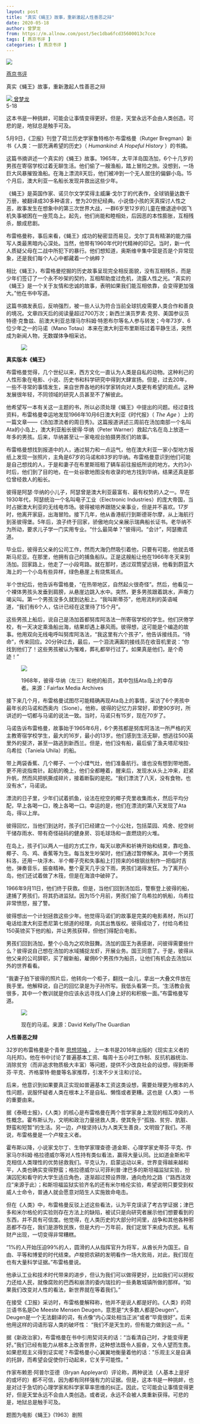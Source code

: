 ```yaml
---
layout: post
title: "真实《蝇王》故事，重新激起人性善恶之辩"
date: 2020-05-18
author: 曾梦龙
from: https://m.allnow.com/post/5ec1dba6fcd35600013c7cce
tags: [ 燕京书评 ]
categories: [ 燕京书评 ]
---
```


<div class="main" data-v-7f77c10f="" data-v-c130297e="">
 <div class="head-img-wrap" data-v-7f77c10f="">
  <img class="head-img" data-v-7f77c10f="" src="//img.allhistory.com/5ec0c0c0a4188f0001786298.jpg?imageView2/2/w/750"/>
  <!-- -->
 </div>
 <div class="column-wrap" data-v-7f77c10f="">
  <p class="column" data-v-7f77c10f="">
   <a class="column-link" data-v-7f77c10f="" href="/column/199">
    燕京书评
   </a>
   <!-- -->
  </p>
  <p class="title" data-v-7f77c10f="">
   真实《蝇王》故事，重新激起人性善恶之辩
  </p>
 </div>
 <div class="author-wrap" data-v-7f77c10f="">
  <div class="left" data-v-7f77c10f="">
   <a class="single-avatar" data-v-7f77c10f="" href="/user/1130714">
    <img data-v-7f77c10f="" src="//pic.allhistory.com/T1mXCCByYT1RCvBVdK.jpg?imageView2/2/w/64"/>
   </a>
   <a class="single-name" data-v-7f77c10f="" href="/user/1130714">
    曾梦龙
   </a>
   <div class="icon" data-v-7f77c10f="">
   </div>
  </div>
  <div class="time" data-v-7f77c10f="">
   5-18
  </div>
 </div>
 <div class="abstract-wrap" data-v-7f77c10f="">
  <p class="abstract" data-v-7f77c10f="">
   这本书是一种挑衅，可能会让事情变得更好。但是，天堂永远不会由人类创造。可悲的是，地狱总是触手可及。
  </p>
 </div>
 <div data-v-7f77c10f="" id="article-content">
  <p>
   5月9日，《卫报》刊登了荷兰历史学家鲁特格尔·布雷格曼（Rutger Bregman）新书《人类：一部充满希望的历史》（
   <em>
    Humankind: A Hopeful History
   </em>
   ）的书摘。
  </p>
  <p>
  </p>
  <p>
   这篇书摘讲述一个真实的《蝇王》故事。1965年，太平洋岛国汤加，6个十几岁的男孩在寄宿学校过着无聊生活。他们偷了一艘渔船，踏上冒险之旅。没想到，一场巨大风暴摧毁渔船。在海上漂流8天后，他们被冲到一个无人居住的偏僻小岛。15个月后，澳大利亚一名船长发现并救出这些少年。
  </p>
  <p>
  </p>
  <p>
   《蝇王》是英国作家、诺贝尔文学奖得主威廉·戈尔丁的代表作，全球销量达数千万册，被翻译成30多种语言，誉为20世纪经典。小说借小孩的天真探讨人性之恶，故事发生在想象中的第三次世界大战，一群6岁至12岁的儿童在撤退途中因飞机失事被困在一座荒岛上。起先，他们尚能和睦相处，后因恶的本性膨胀，互相残杀，酿成悲剧。
  </p>
  <p>
  </p>
  <p>
   布雷格曼称，事后来看，《蝇王》成功的秘密显而易见，戈尔丁具有精湛的能力描写人类最黑暗内心深处。当然，他带有1960年代时代精神的印记。当时，新一代人质疑父母在二战中所犯下的暴行。他们想知道，奥斯维辛集中营是否是个异常现象，还是我们每个人心中都藏着一个纳粹？
  </p>
  <p>
  </p>
  <p>
   相比《蝇王》，布雷格曼挖掘的历史故事呈现完全相反面貌，没有互相残杀，而是少年们签订了一个永不吵架的契约，互相帮助度过危机，流露人性之光。“真实的《蝇王》是一个关于友情和忠诚的故事，表明如果我们能互相依靠，会变得更加强大。”他在书中写道。
  </p>
  <p>
  </p>
  <p>
   这篇书摘发表后，反响强烈，被一些人认为符合当前全球抗疫需要人类合作和善良的境况。文章四天后的阅读量超过700万次；新西兰演员罗素·克劳、美国参议员特德·克鲁兹、前澳大利亚总理马尔科姆·特恩布尔等名人参与转发；今年73岁、6位少年之一的马诺（Mano Totau）本来在澳大利亚布里斯班过着平静生活，突然成为新闻人物，无数媒体争相采访。
  </p>
  <p>
  </p>
  <figure class="image-box dls-image-block dls-media-image">
   <img src="//img.allhistory.com/5ec0c145d7f8a70001fae807.jpg?imageView2/2/w/800"/>
   <figcaption class="dls-image-capture">
    <p>
    </p>
   </figcaption>
  </figure>
  <p>
  </p>
  <p>
   <strong>
    真实版本《蝇王》
   </strong>
  </p>
  <p>
  </p>
  <p>
   布雷格曼觉得，几个世纪以来，西方文化一直认为人类是自私的动物。这种利己的人性形象在电影、小说、历史书和科学研究中得到大肆宣扬。但是，过去20年，一些不寻常的事情发生，来自世界各地的科学家转向对人类更有希望的观点。这种发展很年轻，不同领域的研究人员甚至不了解彼此。
  </p>
  <p>
  </p>
  <p>
   他希望写一本有关这一主题的书，所以必须处理《蝇王》中提出的问题。经过查找资料，布雷格曼幸运地发现1966年10月6日澳大利亚《时代报》（
   <em>
    The Age
   </em>
   ）上的一篇文章——《汤加漂流者的周日秀》。这篇报道讲述三周前在汤加南部一个名叫Ata的小岛上，澳大利亚船长彼得·华纳（Peter Warner）救起六名在岛上放逐一年多的男孩。后来，华纳甚至让一家电视台拍摄男孩们的故事。
  </p>
  <p>
  </p>
  <p>
   布雷格曼想找到报道中的人，通过努力和一点运气，他在澳大利亚一家小型地方报纸上发现一张照片，主角是67岁的马诺和83岁的华纳。布雷格曼意识到他们可能是自己想找的人，于是和妻子在布里斯班租了辆车前往报纸所说的地方。大约3小时后，他们到了目的地，在一处谷歌地图没有收录的地方找到华纳，结果还真是那位曾经救人的船长。
  </p>
  <p>
  </p>
  <p>
   彼得是阿瑟·华纳的小儿子，阿瑟曾是澳大利亚最富有、最有权势的人之一。早在1930年代，阿瑟统治一个名叫电子工业（Electronic Industries）的庞大帝国，当时占据澳大利亚的无线电市场。彼得被培养跟随父亲事业，但是并不喜欢。17岁时，他离开家庭，出海冒险。接下几年，他从香港航行到斯德哥尔摩，从上海航行到圣彼得堡。5年后，浪子终于回家，骄傲地向父亲展示瑞典船长证书。老华纳不为所动，要求儿子学一门实用专业。“什么最简单？”彼得问。“会计”，阿瑟撒谎道。
  </p>
  <p>
  </p>
  <p>
   毕业后，彼得去父亲的公司工作，然而大海仍然吸引着他，只要有可能，他就去塔斯马尼亚。在那里，他拥有自己的捕鱼船队。正是这艘船让他在1966年冬天来到汤加。回家路上，他走了一小段弯路。就在那时，透过双筒望远镜，他看到蔚蓝大海上的一个小岛有些异样，绿色悬崖上有烧焦斑点。
  </p>
  <p>
  </p>
  <p>
   半个世纪后，他告诉布雷格曼，“在热带地区，自然起火很奇怪”。然后，他看见一个裸体男孩头发垂到肩膀，从悬崖边跳入水中。突然，更多男孩跟着跳水，声嘶力竭尖叫。第一个男孩没多久就到达船上。“我叫斯蒂芬”，他用流利的英语喊道，“我们有6个人，估计已经在这里待了15个月”。
  </p>
  <p>
  </p>
  <p>
   这些男孩上船后，说自己是汤加首都努库阿洛法一所寄宿学校的学生。他们厌倦学校，有一天决定乘渔船出海，结果却遇上暴风雨。彼得想，这可能是个编造的故事。他用双向无线电呼叫努库阿洛法，“我这里有六个孩子”，他告诉接线员。“待命”，传来回应。20分钟过去，最后，一个泪流满面的接线员在收音机里说：“你找到他们了！这些男孩被认为罹难，葬礼都举行过了。如果真是他们，是个奇迹！”
  </p>
  <figure class="image-box dls-image-block dls-media-image">
   <img src="//img.allhistory.com/5ec0c1c4a4188f000178629e.jpg?imageView2/2/w/800"/>
   <figcaption class="dls-image-capture">
    <p>
     1968年，彼得·华纳（左三）和他的船员，其中包括Ata岛上的幸存者。来源：Fairfax Media Archives
    </p>
   </figcaption>
  </figure>
  <p>
   接下来几个月，布雷格曼试图尽可能精确再现Ata岛上的事情，采访了6个男孩中最年长的马诺和西奥内（Sione）。他称，彼得的记忆力非常好，即使90岁时，所讲述的一切都与马诺的说法一致。当时，马诺只有15岁，现在70岁了。
  </p>
  <p>
  </p>
  <p>
   马诺告诉布雷格曼，故事始于1965年6月，6个男孩都是努库阿洛法一所严格的天主教寄宿学校学生，最大的16岁，最小的13岁。他们感到生活无聊，想逃往500英里外的斐济，甚至一路逃到新西兰。但是，他们没有船，最后偷了渔夫塔尼埃拉·乌希拉（Taniela Uhila）的船。
  </p>
  <p>
  </p>
  <p>
   带上两袋香蕉、几个椰子、一个小煤气灶，他们准备航行。谁也没有想到带地图，更不用说指南针。起航的晚上，他们全都睡着，醒来后，发现水从头上冲来，赶紧升帆，然而风把帆撕成碎片，接着断裂的是舵。“我们漂流了八天，没有食物，也没有水”，马诺说。
  </p>
  <p>
  </p>
  <p>
   漂流的日子里，少年们试着抓鱼，设法在挖空的椰子壳里收集雨水，然后平均分配，早上各喝一口，晚上各喝一口。幸运的是，他们在漂流的第八天发现了Ata岛，得以上岸。
  </p>
  <p>
  </p>
  <p>
   彼得回忆，当他们到达时，孩子们已经建立一个小公社，包括菜园、鸡舍、挖空树干储存雨水、带有奇怪砝码的健身房、羽毛球场和一直燃烧的火堆。
  </p>
  <p>
  </p>
  <p>
   在岛上，孩子们以两人一组的方式工作，每天以歌声和祈祷开始和结束，靠吃鱼、椰子、鸟、鸡、香蕉等为生。每当发生吵架时，他们通过暂停解决。其中一个男孩科洛，还用一块浮木、半个椰子壳和失事船上打捞来的6根钢丝制作一把临时吉他，弹奏音乐，振奋精神。整个夏天几乎没下雨，男孩们渴得发狂。为了离开小岛，他们还试着做了木筏，但是在海浪中破碎了。
  </p>
  <p>
  </p>
  <p>
   1966年9月11日，他们终于获救。但是，当他们回到汤加后，警察登上彼得的船，逮捕了男孩们，将其扔进监狱。因为15个月前，男孩们偷了乌希拉的帆船，乌希拉非常愤怒，报了警。
  </p>
  <p>
  </p>
  <p>
   彼得想出一个计划拯救这些少年。他觉得马诺们的故事是完美的电影素材，所以打电话给澳大利亚悉尼第七频道的经理，向其出售版权。彼得成功了，付给乌希拉150英镑买下他的船，并让男孩获释，但他们得配合电影。
  </p>
  <p>
  </p>
  <p>
   男孩们回到汤加，整个小岛为之欢欣鼓舞。汤加的国王为表感谢，问彼得需要些什么？彼得说自己想在汤加的水域捕捉龙虾，开展业务。国王同意了。于是，彼得从他父亲的公司辞职，买了艘新船，雇佣6个男孩作为船员，让他们有机会去汤加以外的世界看看。
  </p>
  <p>
  </p>
  <p>
   “我妻子拍下彼得的照片后，他转向一个柜子，翻找一会儿，拿出一大叠文件放在我手里。他解释说，自己的回忆录是为子孙所写。我低头看第一页。‘生活教会我很多，其中一个教训就是你应该永远寻找人们身上好的和积极一面。”布雷格曼写道。
  </p>
  <figure class="image-box dls-image-block dls-media-image">
   <img src="//img.allhistory.com/5ec0c265d7f8a70001fae808.jpg?imageView2/2/w/800"/>
   <figcaption class="dls-image-capture">
    <p>
     现在的马诺。来源：David Kelly/The Guardian
    </p>
   </figcaption>
  </figure>
  <p>
   <strong>
    人性善恶之辩
   </strong>
  </p>
  <p>
  </p>
  <p>
   32岁的布雷格曼是个青年
   <a class="all-history" href="https://m.allhistory.com/ah/article/5ebf683c85139100011621d2?rs=1&amp;pr=1&amp;type=-1&amp;from=singlemessage" target="_blank">
    思想领袖
   </a>
   ，上一本书是2016年出版的《现实主义者的乌托邦》。他在书中讨论了普遍基本工资、每周十五小时工作制、反抗机器统治、消除贫穷（而非追求物质极大丰富）等问题，提供不少改良社会的设想，得到斯蒂芬·平克、齐格蒙特·鲍曼等名家推荐，引发不少关注和讨论。
  </p>
  <p>
  </p>
  <p>
   后来，他意识到如果要真正实现如普遍基本工资这类设想，需要处理更为根本的人性问题，说服怀疑者人类在根本上不是自私、懒惰或者更糟。这也是《人类》一书的重要由来。
  </p>
  <p>
  </p>
  <p>
   据《泰晤士报》，《人类》的核心是布雷格曼在两个哲学家身上发现的相互冲突的人性概念。霍布斯认为，文明和政治力量拯救人类，使其免于“孤独、贫穷、肮脏、野蛮和短暂”的生活。另一边，卢梭坚持认为人类天生善良，文明毁了我们。不用说，布雷格曼是一个卢梭主义者。
  </p>
  <p>
  </p>
  <p>
   霍布斯以降，小说家戈尔丁、生物学家理查德·道金斯、心理学家史蒂芬·平克、作家马尔科姆·格拉德威尔等对人性持有类似看法，赢得大量认同。比如道金斯和平克相信人类理性的优势拯救我们。平克认为，启蒙运动以来，世界变得越来越和平，人类也确实变得野蛮；格拉德威尔认可菲利普·津巴多的斯坦福监狱实验，扮演囚犯和看守的大学生适应角色，逐渐超过预设界限，通向危险之路（“路西法效应”来源于此）；和斯坦福监狱实验齐名的还有米尔格伦实验，希望说明只要受到权威人士命令，普通人就会愿意对陌生人实施致命电击。
  </p>
  <p>
  </p>
  <p>
   但在《人类》中，布雷格曼反驳上述这些看法，认为平克误读了考古学证据；津巴多和米尔格伦的实验则存在方法上的缺陷，被试只是向研究者展示他们想要看到的东西，并不具有可信度。他觉得，在人类历史的大部分时间里，战争和其他各种邪恶都不存在，我们是游牧民族，但是大约一万年前，我们定居下来成为农民。私有财产出现，一切变得非常糟糕。
  </p>
  <p>
  </p>
  <p>
   “1%的人开始压迫99%的人，圆滑的人从指挥官升为将军，从酋长升为国王。自由、平等和博爱的时代结束。卢梭把农耕的发明看作一场大败局，对此，我们现在也有大量科学证据。”布雷格曼说。
  </p>
  <p>
  </p>
  <p>
   他承认工业和技术时代带来的进步，但认为我们可以做得更好，比如我们可以把权力还给人民，就像腐败的巴西和崩溃的委内瑞拉的一些勇敢城镇所做的那样。“如果我们改变对人性的看法，新世界就在等着我们。”
  </p>
  <p>
  </p>
  <p>
   在接受《卫报》采访时，布雷格曼解释称，他并不是说人都是好的。《人类》的荷兰语书名是De Meeste Mensen Deugen，意思是“大多数人都是Deugen”。Deugen是一个无法翻译的词，有点像“内心深处相当正派”或者“毕竟很好”。后来他用这样的词语形容人类的破坏性： “我们不是天生的，但有能力做到这一点。"
  </p>
  <p>
  </p>
  <p>
   据《新政治家》，布雷格曼在书中引用契诃夫的话：“当看清自己时，才能变得更好。”我们已经有能力从根本上改善世界，这种想法既令人振奋，又令人望而生畏。如果悲观主义得到证实呢？布雷格曼小心翼翼地衡量着他的话："乐观主义是自满的托辞，而希望会促使你行动起来，它关乎可能性。"
  </p>
  <p>
  </p>
  <p>
   作家布赖恩·阿普尔亚德（Bryan Appleyard）评论称，两种说法（人基本上是好的或坏的）都不可信，因为都有同样强有力的证据。但是，这本书是一种挑衅，也是对过于急切的心理学家和科学家草率思维的纠正。因此，它可能会让事情变得更好，但是天堂永远不会由人类创造。或者说，永远不会被人类重新获得。可悲的是，地狱总是触手可及。
  </p>
  <p>
  </p>
  <p>
   题图为电影《蝇王》(1963）剧照
  </p>
 </div>
</div>

